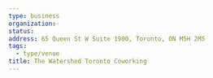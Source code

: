 ```yaml
---
type: business
organization:
status:
address: 65 Queen St W Suite 1900, Toronto, ON M5H 2M5
tags:
  - type/venue
title: The Watershed Toronto Coworking
---
```


